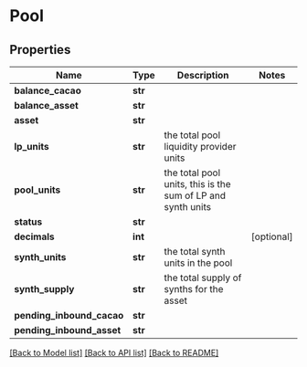 # Pool

## Properties
Name | Type | Description | Notes
------------ | ------------- | ------------- | -------------
**balance_cacao** | **str** |  | 
**balance_asset** | **str** |  | 
**asset** | **str** |  | 
**lp_units** | **str** | the total pool liquidity provider units | 
**pool_units** | **str** | the total pool units, this is the sum of LP and synth units | 
**status** | **str** |  | 
**decimals** | **int** |  | [optional] 
**synth_units** | **str** | the total synth units in the pool | 
**synth_supply** | **str** | the total supply of synths for the asset | 
**pending_inbound_cacao** | **str** |  | 
**pending_inbound_asset** | **str** |  | 

[[Back to Model list]](../README.md#documentation-for-models) [[Back to API list]](../README.md#documentation-for-api-endpoints) [[Back to README]](../README.md)

